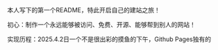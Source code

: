 本人写下的第一个README，特此开启自己的建站之旅！

初心：制作一个永远能够被访问、免费、开源、能够帮到别人的网站！

实现历程：2025.4.2日一个不是很出彩的摸鱼的下午，Github Pages独有的
